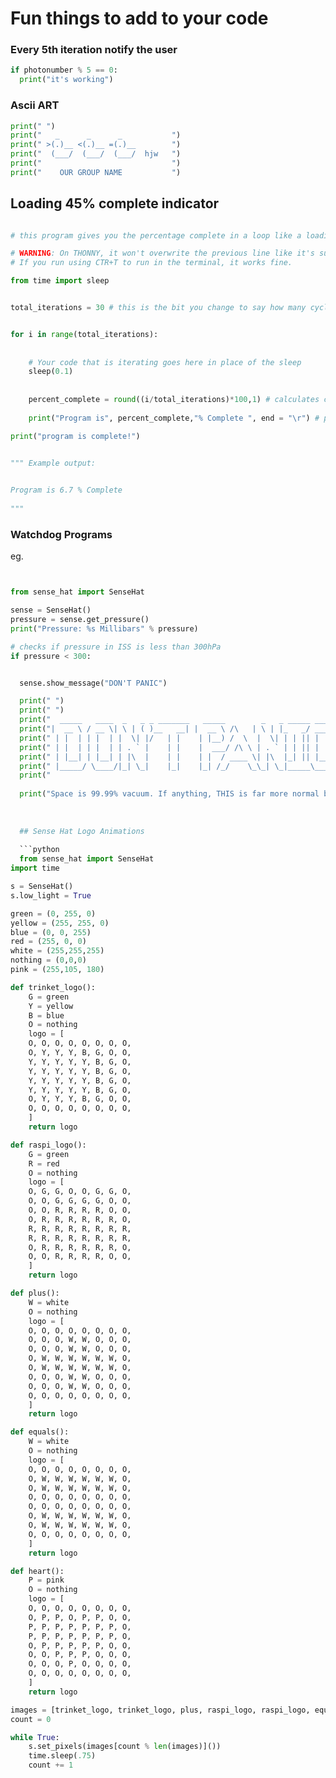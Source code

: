 # Fun things to add to your code

### Every 5th iteration notify the user

```python
if photonumber % 5 == 0:
  print("it's working")
```
  
### Ascii ART

```python
print(" ")
print("   _      _      _           ")
print(" >(.)__ <(.)__ =(.)__        ")
print("  (___/  (___/  (___/  hjw   ")
print("                             ")
print("    OUR GROUP NAME           ")
```

## Loading 45% complete indicator

```python

# this program gives you the percentage complete in a loop like a loading bar

# WARNING: On THONNY, it won't overwrite the previous line like it's supposed to. That's a Thonny bug.
# If you run using CTR+T to run in the terminal, it works fine. 

from time import sleep


total_iterations = 30 # this is the bit you change to say how many cycles you want


for i in range(total_iterations):
    
    
    # Your code that is iterating goes here in place of the sleep
    sleep(0.1)
    
    
    percent_complete = round((i/total_iterations)*100,1) # calculates current completion % 
    
    print("Program is", percent_complete,"% Complete ", end = "\r") # prints it over the last line

print("program is complete!")


""" Example output:

 
Program is 6.7 % Complete
 
"""


```
 

### Watchdog Programs

eg. 

```python


from sense_hat import SenseHat

sense = SenseHat()
pressure = sense.get_pressure()
print("Pressure: %s Millibars" % pressure)

# checks if pressure in ISS is less than 300hPa
if pressure < 300: 


  sense.show_message("DON'T PANIC")

  print(" ")
  print(" ")
  print("  _____   ____  _   _ _ _______   _____        _   _ _____ _____   ")
  print("|  __ \ / __ \| \ | ( )__   __| |  __ \ /\   | \ | |_   _/ ____|   ")
  print(" | |  | | |  | |  \| |/   | |    | |__) /  \  |  \| | | || |       ")
  print(" | |  | | |  | | . ` |    | |    |  ___/ /\ \ | . ` | | || |       ")
  print(" | |__| | |__| | |\  |    | |    | |  / ____ \| |\  |_| || |____   ")
  print(" |_____/ \____/|_| \_|    |_|    |_| /_/    \_\_| \_|_____\_____|  ")
  print("                                                                   ")
                                                                 
  print("Space is 99.99% vacuum. If anything, THIS is far more normal by the standards of the universe.")
  
  
  
  ## Sense Hat Logo Animations
  
  ```python
  from sense_hat import SenseHat
import time

s = SenseHat()
s.low_light = True

green = (0, 255, 0)
yellow = (255, 255, 0)
blue = (0, 0, 255)
red = (255, 0, 0)
white = (255,255,255)
nothing = (0,0,0)
pink = (255,105, 180)

def trinket_logo():
    G = green
    Y = yellow
    B = blue
    O = nothing
    logo = [
    O, O, O, O, O, O, O, O,
    O, Y, Y, Y, B, G, O, O,
    Y, Y, Y, Y, Y, B, G, O,
    Y, Y, Y, Y, Y, B, G, O,
    Y, Y, Y, Y, Y, B, G, O,
    Y, Y, Y, Y, Y, B, G, O,
    O, Y, Y, Y, B, G, O, O,
    O, O, O, O, O, O, O, O,
    ]
    return logo

def raspi_logo():
    G = green
    R = red
    O = nothing
    logo = [
    O, G, G, O, O, G, G, O, 
    O, O, G, G, G, G, O, O,
    O, O, R, R, R, R, O, O, 
    O, R, R, R, R, R, R, O,
    R, R, R, R, R, R, R, R,
    R, R, R, R, R, R, R, R,
    O, R, R, R, R, R, R, O,
    O, O, R, R, R, R, O, O,
    ]
    return logo

def plus():
    W = white
    O = nothing
    logo = [
    O, O, O, O, O, O, O, O, 
    O, O, O, W, W, O, O, O,
    O, O, O, W, W, O, O, O, 
    O, W, W, W, W, W, W, O,
    O, W, W, W, W, W, W, O,
    O, O, O, W, W, O, O, O,
    O, O, O, W, W, O, O, O,
    O, O, O, O, O, O, O, O,
    ]
    return logo

def equals():
    W = white
    O = nothing
    logo = [
    O, O, O, O, O, O, O, O, 
    O, W, W, W, W, W, W, O,
    O, W, W, W, W, W, W, O,
    O, O, O, O, O, O, O, O,
    O, O, O, O, O, O, O, O,
    O, W, W, W, W, W, W, O,
    O, W, W, W, W, W, W, O,
    O, O, O, O, O, O, O, O,
    ]
    return logo

def heart():
    P = pink
    O = nothing
    logo = [
    O, O, O, O, O, O, O, O,
    O, P, P, O, P, P, O, O,
    P, P, P, P, P, P, P, O,
    P, P, P, P, P, P, P, O,
    O, P, P, P, P, P, O, O,
    O, O, P, P, P, O, O, O,
    O, O, O, P, O, O, O, O,
    O, O, O, O, O, O, O, O,
    ]
    return logo

images = [trinket_logo, trinket_logo, plus, raspi_logo, raspi_logo, equals, heart, heart]
count = 0

while True: 
    s.set_pixels(images[count % len(images)]())
    time.sleep(.75)
    count += 1
  ```
  
  
